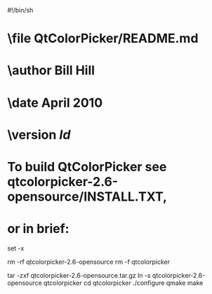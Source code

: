 #!/bin/sh
# \file		QtColorPicker/README.md		
# \author	Bill Hill
# \date		April 2010
# \version	$Id$
#
# To build QtColorPicker see qtcolorpicker-2.6-opensource/INSTALL.TXT,
# or in brief:

set -x

rm -rf qtcolorpicker-2.6-opensource
rm -f  qtcolorpicker

tar -zxf qtcolorpicker-2.6-opensource.tar.gz
ln -s qtcolorpicker-2.6-opensource qtcolorpicker
cd qtcolorpicker
./configure
qmake
make

